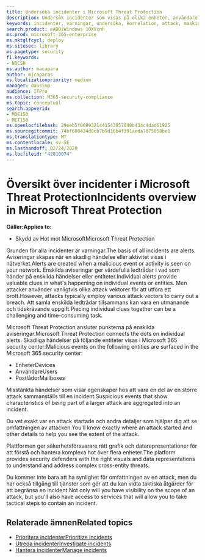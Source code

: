 ```yaml
---
title: Undersöka incidenter i Microsoft Threat Protection
description: Undersök incidenter som visas på olika enheter, användare och postlådor.
keywords: incidenter, varningar, undersöka, korrelation, attack, maskiner, enheter, användare, identiteter, identitet, brevlåda, e-post, 365, Microsoft, m365
search.product: eADQiWindows 10XVcnh
ms.prod: microsoft-365-enterprise
ms.mktglfcycl: deploy
ms.sitesec: library
ms.pagetype: security
f1.keywords:
- NOCSH
ms.author: macapara
author: mjcaparas
ms.localizationpriority: medium
manager: dansimp
audience: ITPro
ms.collection: M365-security-compliance
ms.topic: conceptual
search.appverid:
- MOE150
- MET150
ms.openlocfilehash: 29eeb5f0699321441543057040b434c4dad61925
ms.sourcegitcommit: 74bf600424d0cb7b9d16b4f391aeda7875058be1
ms.translationtype: MT
ms.contentlocale: sv-SE
ms.lasthandoff: 02/24/2020
ms.locfileid: "42810074"
---
```

# <a name="incidents-overview-in-microsoft-threat-protection"></a><span data-ttu-id="a4360-104">Översikt över incidenter i Microsoft Threat Protection</span><span class="sxs-lookup"><span data-stu-id="a4360-104">Incidents overview in Microsoft Threat Protection</span></span>

<span data-ttu-id="a4360-105">**Gäller:**</span><span class="sxs-lookup"><span data-stu-id="a4360-105">**Applies to:**</span></span>
- <span data-ttu-id="a4360-106">Skydd av Hot mot Microsoft</span><span class="sxs-lookup"><span data-stu-id="a4360-106">Microsoft Threat Protection</span></span>



<span data-ttu-id="a4360-107">Grunden för alla incidenter är varningar.</span><span class="sxs-lookup"><span data-stu-id="a4360-107">The basis of all incidents are alerts.</span></span> <span data-ttu-id="a4360-108">Aviseringar skapas när en skadlig händelse eller aktivitet visas i nätverket.</span><span class="sxs-lookup"><span data-stu-id="a4360-108">Alerts are created when a malicious event or activity is seen on your network.</span></span> <span data-ttu-id="a4360-109">Enskilda aviseringar ger värdefulla ledtrådar i vad som händer på enskilda händelser eller entiteter.</span><span class="sxs-lookup"><span data-stu-id="a4360-109">Individual alerts provide valuable clues in what's happening on individual events or entities.</span></span> <span data-ttu-id="a4360-110">Men attacker använder vanligtvis olika attack vektorer för att utföra ett brott.</span><span class="sxs-lookup"><span data-stu-id="a4360-110">However, attacks typically employ various attack vectors to carry out a breach.</span></span> <span data-ttu-id="a4360-111">Att samla enskilda ledtrådar tillsammans kan vara en utmanande och tidskrävande uppgift.</span><span class="sxs-lookup"><span data-stu-id="a4360-111">Piecing individual clues together can be a challenging and time-consuming task.</span></span> 

<span data-ttu-id="a4360-112">Microsoft Threat Protection ansluter punkterna på enskilda aviseringar.</span><span class="sxs-lookup"><span data-stu-id="a4360-112">Microsoft Threat Protection connects the dots on individual alerts.</span></span> <span data-ttu-id="a4360-113">Skadliga händelser på följande entiteter visas i Microsoft 365 security center:</span><span class="sxs-lookup"><span data-stu-id="a4360-113">Malicious events on the following entities are surfaced in the Microsoft 365 security center:</span></span>
- <span data-ttu-id="a4360-114">Enheter</span><span class="sxs-lookup"><span data-stu-id="a4360-114">Devices</span></span>
- <span data-ttu-id="a4360-115">Användare</span><span class="sxs-lookup"><span data-stu-id="a4360-115">Users</span></span>
- <span data-ttu-id="a4360-116">Postlådor</span><span class="sxs-lookup"><span data-stu-id="a4360-116">Mailboxes</span></span>

<span data-ttu-id="a4360-117">Misstänkta händelser som visar egenskaper hos att vara en del av en större attack sammanställs till en incident.</span><span class="sxs-lookup"><span data-stu-id="a4360-117">Suspicious events that show characteristics of being part of a larger attack are aggregated into an incident.</span></span> 

<span data-ttu-id="a4360-118">Du vet exakt var en attack startade och andra detaljer som hjälper dig att se omfattningen av attacken.</span><span class="sxs-lookup"><span data-stu-id="a4360-118">You'll know exactly where an attack started and other details to help you see the extent of the attack.</span></span>

<span data-ttu-id="a4360-119">Plattformen ger säkerhetsförsvarare rätt grafik och datarepresentationer för att förstå och hantera komplexa hot över flera enheter.</span><span class="sxs-lookup"><span data-stu-id="a4360-119">The platform provides security defenders with the right visuals and data representations to understand and address complex cross-entity threats.</span></span> 

<span data-ttu-id="a4360-120">Du kommer inte bara att ha synlighet för omfattningen av en attack, men du har också tillgång till tjänster som gör att du kan vidta taktiska åtgärder för att begränsa en incident.</span><span class="sxs-lookup"><span data-stu-id="a4360-120">Not only will you have visibility on the scope of an attack, but you'll also have access to services that will allow you to take tactical steps to contain an incident.</span></span>


## <a name="related-topics"></a><span data-ttu-id="a4360-121">Relaterade ämnen</span><span class="sxs-lookup"><span data-stu-id="a4360-121">Related topics</span></span>
- [<span data-ttu-id="a4360-122">Prioritera incidenter</span><span class="sxs-lookup"><span data-stu-id="a4360-122">Prioritize incidents</span></span>](incident-queue.md)
- [<span data-ttu-id="a4360-123">Utreda incidenter</span><span class="sxs-lookup"><span data-stu-id="a4360-123">Investigate incidents</span></span>](investigate-incidents.md)
- [<span data-ttu-id="a4360-124">Hantera incidenter</span><span class="sxs-lookup"><span data-stu-id="a4360-124">Manage incidents</span></span>](manage-incidents.md)
